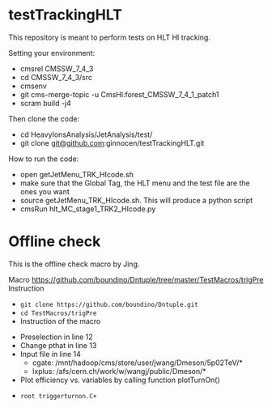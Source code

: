 testTrackingHLT
============

This repository is meant to perform tests on HLT HI tracking.

Setting your environment:
* cmsrel CMSSW_7_4_3
* cd CMSSW_7_4_3/src
* cmsenv
* git cms-merge-topic -u CmsHI:forest_CMSSW_7_4_1_patch1
* scram build -j4

Then clone the code:
* cd HeavyIonsAnalysis/JetAnalysis/test/
* git clone git@github.com:ginnocen/testTrackingHLT.git

How to run the code:
* open getJetMenu_TRK_HIcode.sh
* make sure that the Global Tag, the HLT menu and the test file are the ones you want
* source getJetMenu_TRK_HIcode.sh. This will produce a python script
* cmsRun hlt_MC_stage1_TRK2_HIcode.py


# Offline check
This is the offline check macro by Jing.

Macro
https://github.com/boundino/Dntuple/tree/master/TestMacros/trigPre
Instruction
- `git clone https://github.com/boundino/Dntuple.git`
- `cd TestMacros/trigPre`
- Instruction of the macro
 + Preselection in line 12
 + Change pthat in line 13
 + Input file in line 14
   * cgate: /mnt/hadoop/cms/store/user/jwang/Dmeson/5p02TeV/*
   * lxplus: /afs/cern.ch/work/w/wangj/public/Dmeson/*
 + Plot efficiency vs. variables by calling function plotTurnOn()
- `root triggerturnon.C+`
